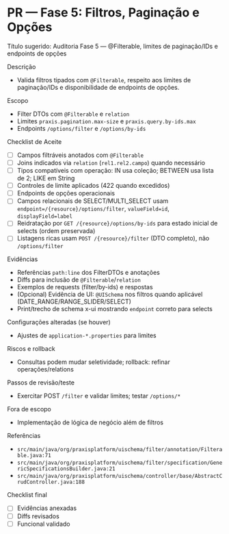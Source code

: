 # PR — Fase 5: Filtros, Paginação e Opções

Título sugerido: Auditoria Fase 5 — @Filterable, limites de paginação/IDs e endpoints de opções

Descrição
- Valida filtros tipados com `@Filterable`, respeito aos limites de paginação/IDs e disponibilidade de endpoints de opções.

Escopo
- Filter DTOs com `@Filterable` e `relation`
- Limites `praxis.pagination.max-size` e `praxis.query.by-ids.max`
- Endpoints `/options/filter` e `/options/by-ids`

Checklist de Aceite
- [ ] Campos filtráveis anotados com `@Filterable`
- [ ] Joins indicados via `relation` (`rel1.rel2.campo`) quando necessário
- [ ] Tipos compatíveis com operação: IN usa coleção; BETWEEN usa lista de 2; LIKE em String
- [ ] Controles de limite aplicados (422 quando excedidos)
- [ ] Endpoints de opções operacionais
- [ ] Campos relacionais de SELECT/MULTI_SELECT usam `endpoint=/{resource}/options/filter`, `valueField=id`, `displayField=label`
- [ ] Reidratação por `GET /{resource}/options/by-ids` para estado inicial de selects (ordem preservada)
- [ ] Listagens ricas usam `POST /{resource}/filter` (DTO completo), não `/options/filter`

Evidências
- Referências `path:line` dos FilterDTOs e anotações
- Diffs para inclusão de `@Filterable`/`relation`
- Exemplos de requests (filter/by-ids) e respostas
- (Opcional) Evidência de UI: `@UISchema` nos filtros quando aplicável (DATE_RANGE/RANGE_SLIDER/SELECT)
 - Print/trecho de schema x-ui mostrando `endpoint` correto para selects

Configurações alteradas (se houver)
- Ajustes de `application-*.properties` para limites

Riscos e rollback
- Consultas podem mudar seletividade; rollback: refinar operações/relations

Passos de revisão/teste
- Exercitar POST `/filter` e validar limites; testar `/options/*`

Fora de escopo
- Implementação de lógica de negócio além de filtros

Referências
- `src/main/java/org/praxisplatform/uischema/filter/annotation/Filterable.java:71`
- `src/main/java/org/praxisplatform/uischema/filter/specification/GenericSpecificationsBuilder.java:21`
- `src/main/java/org/praxisplatform/uischema/controller/base/AbstractCrudController.java:188`

Checklist final
- [ ] Evidências anexadas
- [ ] Diffs revisados
- [ ] Funcional validado

